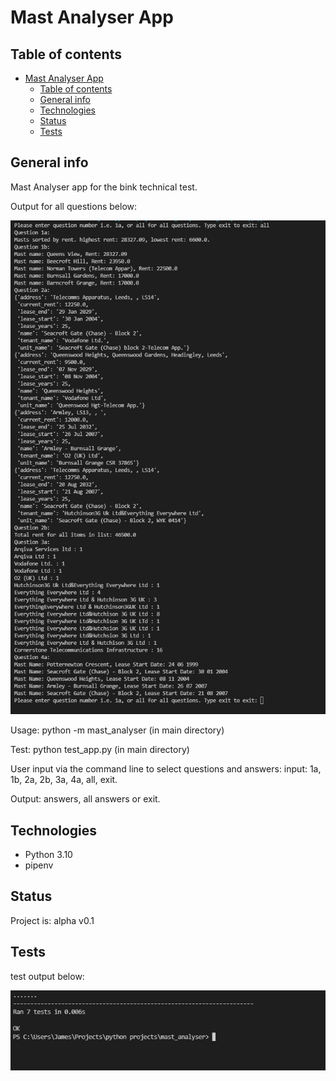 # Mast Analyser App

## Table of contents

- [Mast Analyser App](#mast-analyser-app)
  - [Table of contents](#table-of-contents)
  - [General info](#general-info)
  - [Technologies](#technologies)
  - [Status](#status)
  - [Tests](#tests)

## General info

Mast Analyser app for the bink technical test.

Output for all questions below:

![question output](./mast_analyser/data/output.PNG)

Usage: python -m mast_analyser (in main directory)

Test: python test_app.py (in main directory)

User input via the command line to select questions and answers:
    input: 1a, 1b, 2a, 2b, 3a, 4a, all, exit.

Output: answers, all answers or exit.

## Technologies

- Python 3.10
- pipenv

## Status

Project is: alpha v0.1

## Tests

test output below:

![test output](./mast_analyser/data/tests.PNG)
